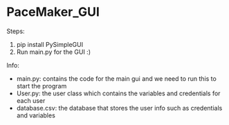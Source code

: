 # PaceMaker_GUI

Steps:

1. pip install PySimpleGUI
2. Run main.py for the GUI :)

Info:
- main.py: contains the code for the main gui and we need to run this to start the program
- User.py: the user class which contains the variables and credentials for each user
- database.csv: the database that stores the user info such as credentials and variables
